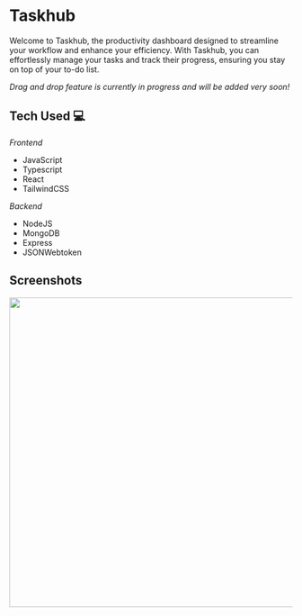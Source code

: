 # Taskhub

Welcome to Taskhub, the productivity dashboard designed to streamline your workflow and enhance your efficiency. With Taskhub, you can effortlessly manage your tasks and track their progress, ensuring you stay on top of your to-do list. 

*Drag and drop feature is currently in progress and will be added very soon!*

## Tech Used 💻

*Frontend*
* JavaScript
* Typescript
* React 
* TailwindCSS

*Backend*
* NodeJS
* MongoDB
* Express
* JSONWebtoken

## Screenshots
<img src="https://github.com/maxxjonesyy/taskhub/assets/73814371/c9c10a84-82b0-4270-811c-5770d30d9236" width="550px">

